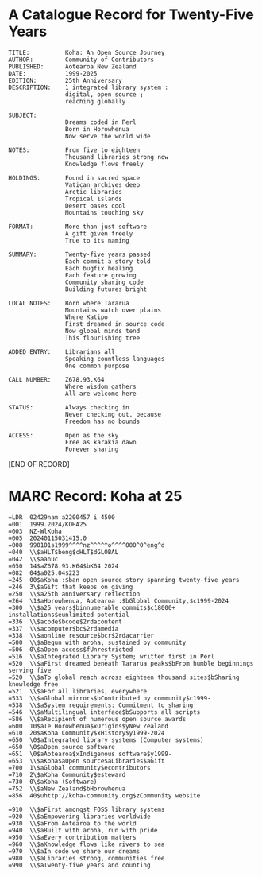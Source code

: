 # A Catalogue Record for Twenty-Five Years

    TITLE:          Koha: An Open Source Journey
    AUTHOR:         Community of Contributors
    PUBLISHED:      Aotearoa New Zealand
    DATE:           1999-2025
    EDITION:        25th Anniversary
    DESCRIPTION:    1 integrated library system :
                    digital, open source ;
                    reaching globally

    SUBJECT:        
                    Dreams coded in Perl
                    Born in Horowhenua
                    Now serve the world wide

    NOTES:          From five to eighteen
                    Thousand libraries strong now
                    Knowledge flows freely

    HOLDINGS:       Found in sacred space
                    Vatican archives deep
                    Arctic libraries
                    Tropical islands
                    Desert oases cool
                    Mountains touching sky

    FORMAT:         More than just software
                    A gift given freely
                    True to its naming

    SUMMARY:        Twenty-five years passed
                    Each commit a story told
                    Each bugfix healing
                    Each feature growing
                    Community sharing code
                    Building futures bright

    LOCAL NOTES:    Born where Tararua
                    Mountains watch over plains
                    Where Katipo
                    First dreamed in source code
                    Now global minds tend
                    This flourishing tree

    ADDED ENTRY:    Librarians all
                    Speaking countless languages
                    One common purpose

    CALL NUMBER:    Z678.93.K64
                    Where wisdom gathers
                    All are welcome here

    STATUS:         Always checking in
                    Never checking out, because
                    Freedom has no bounds

    ACCESS:         Open as the sky
                    Free as karakia dawn
                    Forever sharing

[END OF RECORD]

# MARC Record: Koha at 25

```marc
=LDR  02429nam a2200457 i 4500
=001  1999.2024/KOHA25
=003  NZ-WlKoha
=005  20240115031415.0
=008  990101s1999^^^^nz^^^^^o^^^^000^0^eng^d
=040  \\$aHLT$beng$cHLT$dGLOBAL
=042  \\$aanuc
=050  14$aZ678.93.K64$bK64 2024
=082  04$a025.04$223
=245  00$aKoha :$ban open source story spanning twenty-five years
=246  3\$aGift that keeps on giving
=250  \\$a25th anniversary reflection
=264  \1$aHorowhenua, Aotearoa :$bGlobal Community,$c1999-2024
=300  \\$a25 years$binnumerable commits$c18000+ installations$eunlimited potential
=336  \\$acode$bcode$2rdacontent
=337  \\$acomputer$bc$2rdamedia
=338  \\$aonline resource$bcr$2rdacarrier
=500  \\$aBegun with aroha, sustained by community
=506  0\$aOpen access$fUnrestricted
=516  \\$aIntegrated Library System; written first in Perl
=520  \\$aFirst dreamed beneath Tararua peaks$bFrom humble beginnings serving five
=520  \\$aTo global reach across eighteen thousand sites$bSharing knowledge free
=521  \\$aFor all libraries, everywhere
=533  \\$aGlobal mirrors$bContributed by community$c1999-
=538  \\$aSystem requirements: Commitment to sharing
=546  \\$aMultilingual interface$bSupports all scripts
=586  \\$aRecipient of numerous open source awards
=600  10$aTe Horowhenua$xOrigins$yNew Zealand
=610  20$aKoha Community$xHistory$y1999-2024
=650  \0$aIntegrated library systems (Computer systems)
=650  \0$aOpen source software
=651  \0$aAotearoa$xIndigenous software$y1999-
=653  \\$aKoha$aOpen source$aLibraries$aGift
=700  1\$aGlobal community$econtributors
=710  2\$aKoha Community$esteward
=730  0\$aKoha (Software)
=752  \\$aNew Zealand$bHorowhenua
=856  40$uhttp://koha-community.org$zCommunity website

=910  \\$aFirst amongst FOSS library systems
=920  \\$aEmpowering libraries worldwide
=930  \\$aFrom Aotearoa to the world
=940  \\$aBuilt with aroha, run with pride
=950  \\$aEvery contribution matters
=960  \\$aKnowledge flows like rivers to sea
=970  \\$aIn code we share our dreams
=980  \\$aLibraries strong, communities free
=990  \\$aTwenty-five years and counting
```